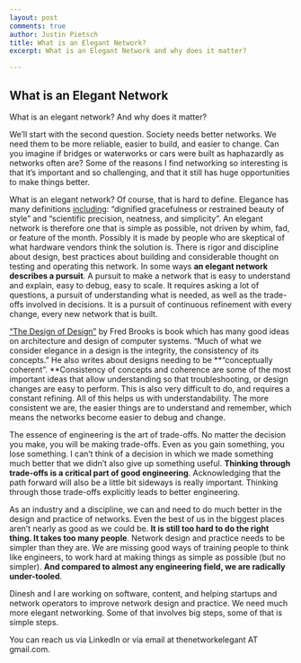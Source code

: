 ```yaml
---
layout: post
comments: true
author: Justin Pietsch
title: What is an Elegant Network?
excerpt: What is an Elegant Network and why does it matter?

---
```


## What is an Elegant Network

What is an elegant network? And why does it matter?

We’ll start with the second question. Society needs better networks. We need them to be more reliable, easier to build, and easier to change. Can you imagine if bridges or waterworks or cars were built as haphazardly as networks often are? Some of the reasons I find networking so interesting is that it’s important and so challenging, and that it still has huge opportunities to make things better.

What is an elegant network? Of course, that is hard to define. Elegance has many definitions [including](https://www.merriam-webster.com/dictionary/elegance): “dignified gracefulness or restrained beauty of style” and “scientific precision, neatness, and simplicity”. An elegant network is therefore one that is simple as possible, not driven by whim, fad, or feature of the month. Possibly it is made by people who are skeptical of what hardware vendors think the solution is. There is rigor and discipline about design, best practices about building and considerable thought on testing and operating this network. In some ways **an elegant network describes a pursuit**. A pursuit to make a network that is easy to understand and explain, easy to debug, easy to scale. It requires asking a lot of questions, a pursuit of understanding what is needed, as well as the trade-offs involved in decisions. It is a pursuit of continuous refinement with every change, every new network that is built.

[“The Design of Design”](https://www.amazon.com/Design-Essays-Computer-Scientist/dp/0201362988/) by Fred Brooks is book which has many good ideas on architecture and design of computer systems. “Much of what we consider elegance in a design is the integrity, the consistency of its concepts.” He also writes about designs needing to be **“conceptually coherent”. **Consistency of concepts and coherence are some of the most important ideas that allow understanding so that troubleshooting, or design changes are easy to perform. This is also very difficult to do, and requires a constant refining. All of this helps us with understandability. The more consistent we are, the easier things are to understand and remember, which means the networks become easier to debug and change.

The essence of engineering is the art of trade-offs. No matter the decision you make, you will be making trade-offs. Even as you gain something, you lose something. I can’t think of a decision in which we made something much better that we didn’t also give up something useful. **Thinking through trade-offs is a critical part of good engineering**. Acknowledging that the path forward will also be a little bit sideways is really important. Thinking through those trade-offs explicitly leads to better engineering.

As an industry and a discipline, we can and need to do much better in the design and practice of networks. Even the best of us in the biggest places aren’t nearly as good as we could be. **It is still too hard to do the right thing. It takes too many people**. Network design and practice needs to be simpler than they are. We are missing good ways of training people to think like engineers, to work hard at making things as simple as possible (but no simpler). **And compared to almost any engineering field, we are radically under-tooled**.

Dinesh and I are working on software, content, and helping startups and network operators to improve network design and practice. We need much more elegant networking. Some of that involves big steps, some of that is simple steps.

You can reach us via LinkedIn or via email at thenetworkelegant AT gmail.com.
